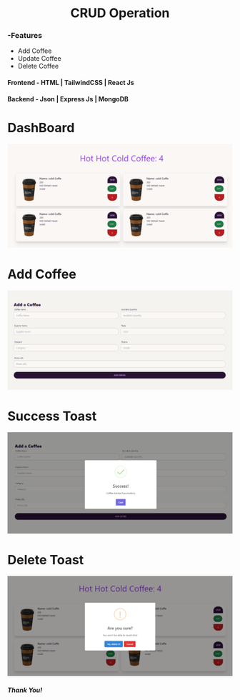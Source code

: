  <h1 align="center">CRUD Operation </h1>

<h3> -Features</h3>
<ul>
      <li>Add Coffee</li>
      <li>Update Coffee</li>
      <li>Delete Coffee</li>
</ul>
<h4 > <span color: #329532;> Frontend</span> - HTML | TailwindCSS | React Js </h4>
<h4 > <span color: #c8a30d;>Backend</span> - Json | Express Js | MongoDB </h4>   
<h1> DashBoard </h1>
<img src="./project.png" alt="">
<h1> Add Coffee </h1>
<img src="./addcoffe.png" alt="">
<h1> Success Toast </h1>
<img src="./success.png" alt="">
<h1> Delete Toast </h1>

<img src="./delete.png" alt="">

<h5>Thank You! <h5>